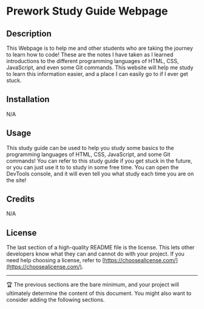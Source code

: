 # Prework Study Guide Webpage

## Description

 This Webpage is to help me and other students who are taking the journey to learn how to code! These are the notes I have taken as I learned introductions to the different programming languages of HTML, CSS, JavaScript, and even some Git commands. This website will help me study to learn this information easier, and a place I can easily go to if I ever get stuck. 

## Installation

N/A

## Usage
This study guide can be used to help you study some basics to the programming languages of HTML, CSS, JavaScript, and some Git commands! You can refer to this study guide if you get stuck in the future, or you can just use it to to study in some free time. You can open the DevTools console, and it will even tell you what study each time you are on the site!


## Credits
N/A

## License

The last section of a high-quality README file is the license. This lets other developers know what they can and cannot do with your project. If you need help choosing a license, refer to [https://choosealicense.com/](https://choosealicense.com/).

---

🏆 The previous sections are the bare minimum, and your project will ultimately determine the content of this document. You might also want to consider adding the following sections.

